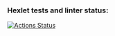 ### Hexlet tests and linter status:
[![Actions Status](https://github.com/Cheycom/fullstack-javascript-project-103/actions/workflows/hexlet-check.yml/badge.svg)](https://github.com/Cheycom/fullstack-javascript-project-103/actions)